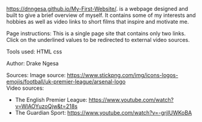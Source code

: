 https://dnngesa.github.io/My-First-Website/. is a webpage designed and built to give a brief overview of myself. It contains some of my interests and hobbies as well as video links to short films that inspire and motivate me.

Page instructions:
This is a single page site that contains only two links. Click on the underlined values to be redirected to external video sources.

Tools used:
HTML
css

Author:
Drake Ngesa

Sources:
Image source: https://www.stickpng.com/img/icons-logos-emojis/football/uk-premier-league/arsenal-logo
<br>Video sources:
- The English Premier League: https://www.youtube.com/watch?v=WlAOYuzoQjw&t=218s
- The Guardian Sport: https://www.youtube.com/watch?v=-grjIUWKoBA
